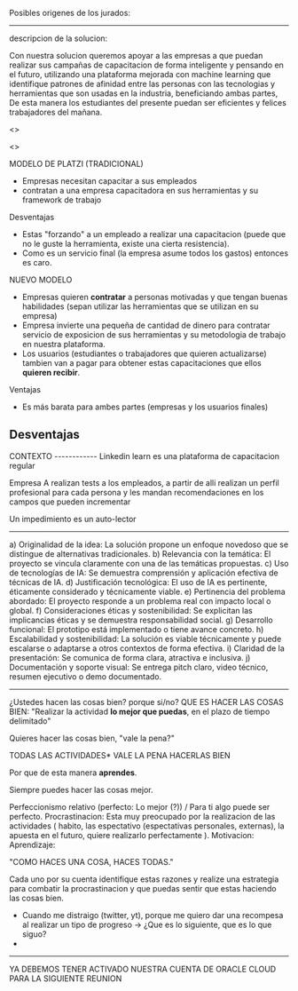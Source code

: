Posibles origenes de los jurados:

--------
descripcion de la solucion:

Con nuestra solucion queremos apoyar a las empresas a que puedan realizar sus campañas de capacitacion de forma inteligente y pensando en el futuro, utilizando una plataforma mejorada con machine learning que identifique patrones de afinidad entre las personas con las tecnologias y herramientas que son usadas en la industria, beneficiando ambas partes, De esta manera los estudiantes del presente puedan ser eficientes y felices trabajadores del mañana.

<>

<>

MODELO DE PLATZI (TRADICIONAL)

- Empresas necesitan capacitar a sus empleados
- contratan a una empresa capacitadora en sus herramientas y su framework de trabajo

Desventajas

- Estas "forzando" a un empleado a realizar una capacitacion (puede que no le guste la herramienta, existe una cierta resistencia).
- Como es un servicio final (la empresa asume todos los gastos) entonces es caro.

NUEVO MODELO

- Empresas quieren **contratar** a personas motivadas y que tengan buenas habilidades (sepan utilizar las herramientas que se utilizan en su empresa)
- Empresa invierte una pequeña de cantidad de dinero para contratar servicio de exposicion de sus herramientas y su metodologia de trabajo en nuestra plataforma.
- Los usuarios (estudiantes o trabajadores que quieren actualizarse) tambien van a pagar para obtener estas capacitaciones que ellos **quieren recibir**.

Ventajas
- Es más barata para ambes partes (empresas y los usuarios finales)

Desventajas
- 
<contexto>
CONTEXTO
------------
Linkedin learn es una plataforma de capacitacion regular

Empresa A realizan tests a los empleados, a partir de alli realizan un perfil profesional para cada persona y les mandan recomendaciones en los campos que pueden incrementar

Un impedimiento es un auto-lector
</contexto>

---------

a) Originalidad de la idea: La solución propone un enfoque novedoso que se
distingue de alternativas tradicionales.
b) Relevancia con la temática: El proyecto se vincula claramente con una de las
temáticas propuestas.
c) Uso de tecnologías de IA: Se demuestra comprensión y aplicación efectiva de
técnicas de IA.
d) Justificación tecnológica: El uso de IA es pertinente, éticamente considerado y
técnicamente viable.
e) Pertinencia del problema abordado: El proyecto responde a un problema real
con impacto local o global.
f) Consideraciones éticas y sostenibilidad: Se explicitan las implicancias éticas y
se demuestra responsabilidad social.
g) Desarrollo funcional: El prototipo está implementado o tiene avance concreto.
h) Escalabilidad y sostenibilidad: La solución es viable técnicamente y puede
escalarse o adaptarse a otros contextos de forma efectiva.
i) Claridad de la presentación: Se comunica de forma clara, atractiva e inclusiva.
j) Documentación y soporte visual: Se entrega pitch claro, video técnico, resumen
ejecutivo o demo documentado.

--------

¿Ustedes hacen las cosas bien? porque si/no?
QUE ES HACER LAS COSAS BIEN: "Realizar la actividad **lo mejor que puedas**, en el plazo de tiempo delimitado"

Quieres hacer las cosas bien, "vale la pena?"

TODAS LAS ACTIVIDADES* VALE LA PENA HACERLAS BIEN

Por que de esta manera **aprendes**.

Siempre puedes hacer las cosas mejor.

<concepto>
Perfeccionismo relativo (perfecto: Lo mejor (?)) / Para ti algo puede ser perfecto.
Procrastinacion: Esta muy preocupado por la realizacion de las actividades ( habito, las espectativo (espectativas personales, externas), la apuesta en el futuro, quiere realizarlo perfectamente ).
Motivacion: 
Aprendizaje:
</concepto>

"COMO HACES UNA COSA, HACES TODAS."

Cada uno por su cuenta identifique estas razones y realize una estrategia para combatir la procrastinacion y que puedas sentir que estas haciendo las cosas bien.

- Cuando me distraigo (twitter, yt), porque me quiero dar una recompesa al realizar un tipo de progreso -> ¿Que es lo siguiente, que es lo que siguo?
- 

--------

YA DEBEMOS TENER ACTIVADO NUESTRA CUENTA DE ORACLE CLOUD PARA LA SIGUIENTE REUNION
